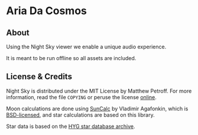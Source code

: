 # Aria Da Cosmos

## About

Using the Night Sky viewer we enable a unique audio experience.

It is meant to be run offline so all assets are included.

## License & Credits

Night Sky is distributed under the MIT License by Matthew Petroff. For more information, read the file `COPYING` or peruse the license [online](http://www.opensource.org/licenses/MIT).

Moon calculations are done using [SunCalc](https://github.com/mourner/suncalc) by Vladimir Agafonkin, which is [BSD-licensed](https://github.com/mourner/suncalc/blob/master/LICENSE), and star calculations are based on this library.

Star data is based on the [HYG star database archive](https://github.com/astronexus/HYG-Database).
